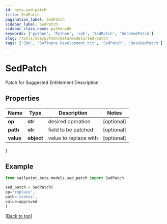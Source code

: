 ```yaml
---
id: beta-sed-patch
title: SedPatch
pagination_label: SedPatch
sidebar_label: SedPatch
sidebar_class_name: pythonsdk
keywords: ['python', 'Python', 'sdk', 'SedPatch', 'BetaSedPatch']
slug: /tools/sdk/python/beta/models/sed-patch
tags: ['SDK', 'Software Development Kit', 'SedPatch', 'BetaSedPatch']
---
```


# SedPatch

Patch for Suggested Entitlement Description

## Properties

| Name      | Type       | Description           | Notes      |
| --------- | ---------- | --------------------- | ---------- |
| **op**    | **str**    | desired operation     | [optional] |
| **path**  | **str**    | field to be patched   | [optional] |
| **value** | **object** | value to replace with | [optional] |

}

## Example

```python
from sailpoint.beta.models.sed_patch import SedPatch

sed_patch = SedPatch(
op='replace',
path='status',
value=approved
)

```

[[Back to top]](#)
